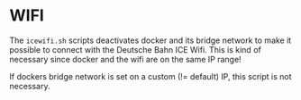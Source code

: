 # WIFI

The `icewifi.sh` scripts deactivates docker and its bridge network to make it possible to connect with the Deutsche Bahn ICE Wifi.
This is kind of necessary since docker and the wifi are on the same IP range!

If dockers bridge network is set on a custom (!= default) IP, this script is not necessary.
